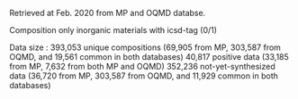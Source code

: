 Retrieved at Feb. 2020 from MP and OQMD databse.

Composition only inorganic materials with icsd-tag (0/1)

Data size :
393,053 unique compositions (69,905 from MP, 303,587 from OQMD, and 19,561 common in both databases)
40,817 positive data (33,185 from MP, 7,632 from both MP and OQMD)
352,236 not-yet-synthesized data (36,720 from MP, 303,587 from OQMD, and 11,929 common in both databases)




